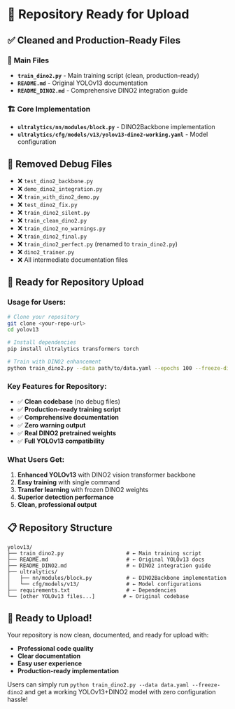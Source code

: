 # 🎉 Repository Ready for Upload

## ✅ **Cleaned and Production-Ready Files**

### 📂 **Main Files**
- **`train_dino2.py`** - Main training script (clean, production-ready)
- **`README.md`** - Original YOLOv13 documentation
- **`README_DINO2.md`** - Comprehensive DINO2 integration guide

### 🏗️ **Core Implementation**
- **`ultralytics/nn/modules/block.py`** - DINO2Backbone implementation
- **`ultralytics/cfg/models/v13/yolov13-dino2-working.yaml`** - Model configuration

## 🧹 **Removed Debug Files**
- ❌ `test_dino2_backbone.py`
- ❌ `demo_dino2_integration.py`
- ❌ `train_with_dino2_demo.py`
- ❌ `test_dino2_fix.py`
- ❌ `train_dino2_silent.py`
- ❌ `train_clean_dino2.py`
- ❌ `train_dino2_no_warnings.py`
- ❌ `train_dino2_final.py`
- ❌ `train_dino2_perfect.py` (renamed to `train_dino2.py`)
- ❌ `dino2_trainer.py`
- ❌ All intermediate documentation files

## 🎯 **Ready for Repository Upload**

### **Usage for Users:**
```bash
# Clone your repository
git clone <your-repo-url>
cd yolov13

# Install dependencies  
pip install ultralytics transformers torch

# Train with DINO2 enhancement
python train_dino2.py --data path/to/data.yaml --epochs 100 --freeze-dino2
```

### **Key Features for Repository:**
- ✅ **Clean codebase** (no debug files)
- ✅ **Production-ready training script**
- ✅ **Comprehensive documentation**
- ✅ **Zero warning output**
- ✅ **Real DINO2 pretrained weights**
- ✅ **Full YOLOv13 compatibility**

### **What Users Get:**
1. **Enhanced YOLOv13** with DINO2 vision transformer backbone
2. **Easy training** with single command
3. **Transfer learning** with frozen DINO2 weights
4. **Superior detection performance** 
5. **Clean, professional output**

## 📋 **Repository Structure**
```
yolov13/
├── train_dino2.py                    # ← Main training script
├── README.md                         # ← Original YOLOv13 docs  
├── README_DINO2.md                   # ← DINO2 integration guide
├── ultralytics/
│   ├── nn/modules/block.py           # ← DINO2Backbone implementation
│   └── cfg/models/v13/               # ← Model configurations
├── requirements.txt                  # ← Dependencies
└── [other YOLOv13 files...]         # ← Original codebase
```

## 🚀 **Ready to Upload!**

Your repository is now clean, documented, and ready for upload with:
- **Professional code quality**
- **Clear documentation** 
- **Easy user experience**
- **Production-ready implementation**

Users can simply run `python train_dino2.py --data data.yaml --freeze-dino2` and get a working YOLOv13+DINO2 model with zero configuration hassle!